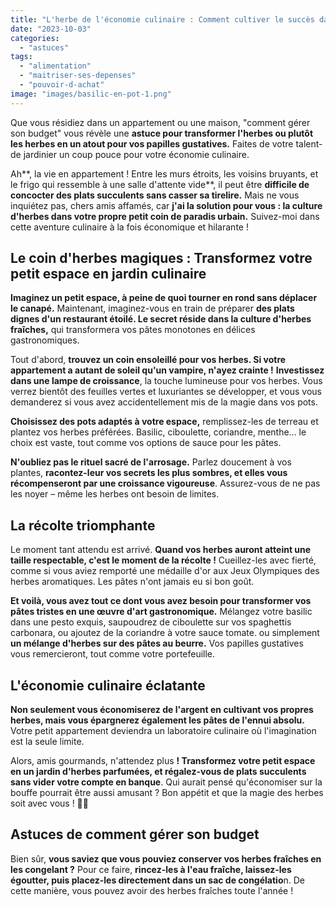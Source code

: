```yaml
---
title: "L'herbe de l'économie culinaire : Comment cultiver le succès dans un petit appartement"
date: "2023-10-03"
categories: 
  - "astuces"
tags: 
  - "alimentation"
  - "maitriser-ses-depenses"
  - "pouvoir-d-achat"
image: "images/basilic-en-pot-1.png"
---
```


Que vous résidiez dans un appartement ou une maison, "comment gérer son budget" vous révèle une **astuce pour transformer l'herbes ou plutôt les herbes en un atout pour vos papilles gustatives.** Faites de votre talent-de jardinier un coup pouce pour votre économie culinaire.

Ah**, la vie en appartement ! Entre les murs étroits, les voisins bruyants, et le frigo qui ressemble à une salle d'attente vide**, il peut être **difficile de concocter des plats succulents sans casser sa tirelire.** Mais ne vous inquiétez pas, chers amis affamés, car **j'ai la solution pour vous : la culture d'herbes dans votre propre petit coin de paradis urbain.** Suivez-moi dans cette aventure culinaire à la fois économique et hilarante !

## Le coin d'herbes magiques : Transformez votre petit espace en jardin culinaire

**Imaginez un petit espace, à peine de quoi tourner en rond sans déplacer le canapé.** Maintenant, imaginez-vous en train de préparer **des plats dignes d'un restaurant étoilé. Le secret réside dans la culture d'herbes fraîches,** qui transformera vos pâtes monotones en délices gastronomiques.

Tout d'abord, **trouvez un coin ensoleillé pour vos herbes. Si votre appartement a autant de soleil qu'un vampire, n'ayez crainte !** **Investissez dans une lampe de croissance**, la touche lumineuse pour vos herbes. Vous verrez bientôt des feuilles vertes et luxuriantes se développer, et vous vous demanderez si vous avez accidentellement mis de la magie dans vos pots.

**Choisissez des pots adaptés à votre espace,** remplissez-les de terreau et plantez vos herbes préférées. Basilic, ciboulette, coriandre, menthe... le choix est vaste, tout comme vos options de sauce pour les pâtes.

**N'oubliez pas le rituel sacré de l'arrosage.** Parlez doucement à vos plantes, **racontez-leur vos secrets les plus sombres, et elles vous récompenseront par une croissance vigoureuse**. Assurez-vous de ne pas les noyer – même les herbes ont besoin de limites.

## La récolte triomphante

Le moment tant attendu est arrivé. **Quand vos herbes auront atteint une taille respectable, c'est le moment de la récolte !** Cueillez-les avec fierté, comme si vous aviez remporté une médaille d'or aux Jeux Olympiques des herbes aromatiques. Les pâtes n'ont jamais eu si bon goût.

**Et voilà, vous avez tout ce dont vous avez besoin pour transformer vos pâtes tristes en une œuvre d'art gastronomique.** Mélangez votre basilic dans une pesto exquis, saupoudrez de ciboulette sur vos spaghettis carbonara, ou ajoutez de la coriandre à votre sauce tomate. ou simplement **un mélange d'herbes sur des pâtes au beurre.** Vos papilles gustatives vous remercieront, tout comme votre portefeuille.

## L'économie culinaire éclatante

**Non seulement vous économiserez de l'argent en cultivant vos propres herbes, mais vous épargnerez également les pâtes de l'ennui absolu.** Votre petit appartement deviendra un laboratoire culinaire où l'imagination est la seule limite.

Alors, amis gourmands, n'attendez plus **! Transformez votre petit espace en un jardin d'herbes parfumées, et régalez-vous de plats succulents sans vider votre compte en banque**. Qui aurait pensé qu'économiser sur la bouffe pourrait être aussi amusant ? Bon appétit et que la magie des herbes soit avec vous ! 🌿🍝

## Astuces de comment gérer son budget

Bien sûr, **vous saviez que vous pouviez conserver vos herbes fraîches en les congelant ?** Pour ce faire, **rincez-les à l'eau fraîche, laissez-les égoutter, puis placez-les directement dans un sac de congélatio**n. De cette manière, vous pouvez avoir des herbes fraîches toute l'année !
